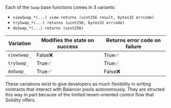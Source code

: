 Each of the `Swap` base functions comes in 3 variants:

* `viewSwap_*(...) view returns (uint256 result, bytes32 errcode)`
* `trySwap_*(...) returns (uint256, bytes32 errcode)`
* `doSwap_*(...) returns (uint256)`

Variation | Modifies the state on success | Returns error code on failure
-|-|-
`viewSwap_` | False❌ | True✅
`trySwap_` | True✅ | True✅
`doSwap_` | True✅ | False❌

These variations exist to give developers as much flexibility in writing contracts that interact with Balancer pools autonomously. They are structed this way in part because of the limited revert-oriented control flow that Solidity offers.
